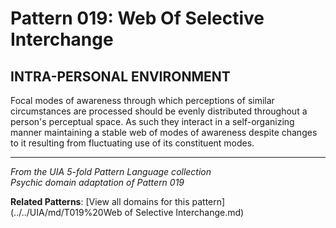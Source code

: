 # Pattern 019: Web Of Selective Interchange

## INTRA-PERSONAL ENVIRONMENT

Focal modes of awareness through which perceptions of similar circumstances are processed should be evenly distributed throughout a person's perceptual space. As such they interact in a self-organizing manner maintaining a stable web of modes of awareness despite changes to it resulting from fluctuating use of its constituent modes.

---

*From the UIA 5-fold Pattern Language collection*  
*Psychic domain adaptation of Pattern 019*

**Related Patterns**: [View all domains for this pattern](../../UIA/md/T019%20Web of Selective Interchange.md)
